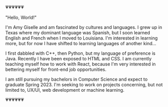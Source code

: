 💗💗💗💗💗💗

"Hello, World!"

I'm Amy Giselle and am fascinated by cultures and languages. I grew up in Texas where my dominant language was Spanish, but I soon learned English and French when I moved to Louisiana. I'm interested in learning more, but for now I have shifted to learning languages of another kind...

I first dabbled with C++, then Python, but my language of preference is Java. Recently I have been exposed to HTML and CSS. I am currently teaching myself how to work with React, because I'm very interested in bettering myself for front-end job opportunities. 

I am still pursuing my bachelors in Computer Science and expect to graduate Spring 2023.
I'm seeking to work on projects concerning, but not limited to, UX/UI, web development or machine learning.

💗💗💗💗💗💗
